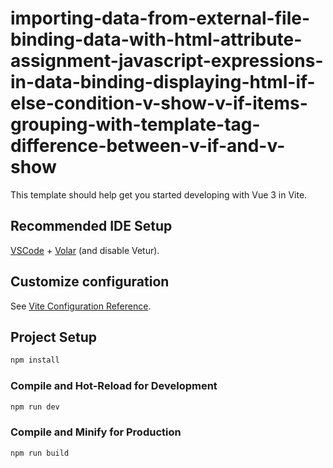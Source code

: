 # importing-data-from-external-file-binding-data-with-html-attribute-assignment-javascript-expressions-in-data-binding-displaying-html-if-else-condition-v-show-v-if-items-grouping-with-template-tag-difference-between-v-if-and-v-show

This template should help get you started developing with Vue 3 in Vite.

## Recommended IDE Setup

[VSCode](https://code.visualstudio.com/) + [Volar](https://marketplace.visualstudio.com/items?itemName=Vue.volar) (and disable Vetur).

## Customize configuration

See [Vite Configuration Reference](https://vite.dev/config/).

## Project Setup

```sh
npm install
```

### Compile and Hot-Reload for Development

```sh
npm run dev
```

### Compile and Minify for Production

```sh
npm run build
```
